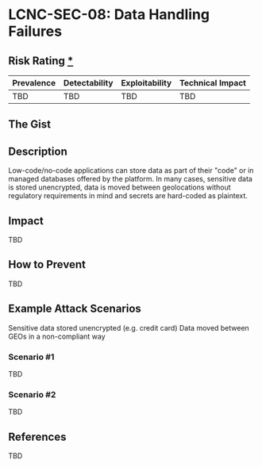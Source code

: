 # LCNC-SEC-08: Data Handling Failures

## Risk Rating [*](https://owasp.org/www-project-top-ten/2017/Note_About_Risks)

| Prevalence | Detectability | Exploitability | Technical Impact |
| --- | --- | --- | --- |
| TBD | TBD | TBD | TBD |

## The Gist

## Description

Low-code/no-code applications can store data as part of their "code" or in managed databases offered by the platform. 
In many cases, sensitive data is stored unencrypted, data is moved between geolocations without regulatory requirements in mind and secrets are hard-coded as plaintext.

## Impact

TBD

## How to Prevent

TBD

## Example Attack Scenarios

Sensitive data stored unencrypted (e.g. credit card)
Data moved between GEOs in a non-compliant way

### Scenario #1

TBD

### Scenario #2

TBD

## References

TBD